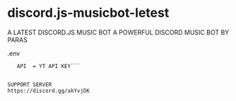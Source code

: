 # discord.js-musicbot-letest
A LATEST DISCORD.JS MUSIC BOT 
A POWERFUL DISCORD MUSIC BOT BY PARAS


.env
```TOKEN = XXXXXXXX
   API  = YT API KEY```


SUPPORT SERVER 
https://discord.gg/akYvjDK
